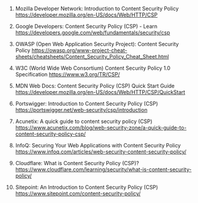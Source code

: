 

1. Mozilla Developer Network: Introduction to Content Security Policy
https://developer.mozilla.org/en-US/docs/Web/HTTP/CSP

2. Google Developers: Content Security Policy (CSP) - Learn
https://developers.google.com/web/fundamentals/security/csp

3. OWASP (Open Web Application Security Project): Content Security Policy
https://owasp.org/www-project-cheat-sheets/cheatsheets/Content_Security_Policy_Cheat_Sheet.html

4. W3C (World Wide Web Consortium) Content Security Policy 1.0 Specification
https://www.w3.org/TR/CSP/

5. MDN Web Docs: Content Security Policy (CSP) Quick Start Guide
https://developer.mozilla.org/en-US/docs/Web/HTTP/CSP/QuickStart

6. Portswigger: Introduction to Content Security Policy (CSP)
https://portswigger.net/web-security/csp/introduction

7. Acunetix: A quick guide to content security policy (CSP)
https://www.acunetix.com/blog/web-security-zone/a-quick-guide-to-content-security-policy-csp/

8. InfoQ: Securing Your Web Applications with Content Security Policy
https://www.infoq.com/articles/web-security-content-security-policy/

9. Cloudflare: What is Content Security Policy (CSP)?
https://www.cloudflare.com/learning/security/what-is-content-security-policy/ 

10. Sitepoint: An Introduction to Content Security Policy (CSP)
https://www.sitepoint.com/content-security-policy/